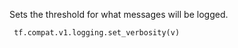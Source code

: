 Sets the threshold for what messages will be logged.

```
 tf.compat.v1.logging.set_verbosity(v)
```
